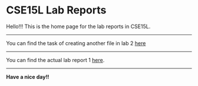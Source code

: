 # CSE15L Lab Reports

Hello!!!
This is the home page for the lab reports in CSE15L.

---

You can find the task of creating another file in lab 2 [here](https://khushijpatel.github.io/cse15l-lab-reports/file2.html)

---

You can find the actual lab report 1 [here](https://khushijpatel.github.io/cse15l-lab-reports/report1.html).

---

**Have a nice day!!**


